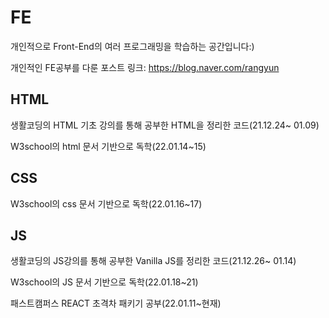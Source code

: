 # FE
개인적으로 Front-End의 여러 프로그래밍을 학습하는 공간입니다:)

개인적인 FE공부를 다룬 포스트 링크: https://blog.naver.com/rangyun

## HTML
생활코딩의 HTML 기초 강의를 통해 공부한 HTML을 정리한 코드(21.12.24~ 01.09)

W3school의 html 문서 기반으로 독학(22.01.14~15)

## CSS
W3school의 css 문서 기반으로 독학(22.01.16~17)

## JS
생활코딩의 JS강의를 통해 공부한 Vanilla JS를 정리한 코드(21.12.26~ 01.14)

W3school의 JS 문서 기반으로 독학(22.01.18~21)

패스트캠퍼스 REACT 초격차 패키기 공부(22.01.11~현재)

